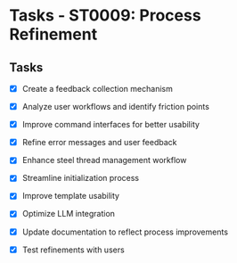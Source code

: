 # Tasks - ST0009: Process Refinement

## Tasks

- [x] Create a feedback collection mechanism
- [x] Analyze user workflows and identify friction points
- [x] Improve command interfaces for better usability
- [x] Refine error messages and user feedback
- [x] Enhance steel thread management workflow
- [x] Streamline initialization process
- [x] Improve template usability
- [x] Optimize LLM integration
- [x] Update documentation to reflect process improvements
- [x] Test refinements with users

